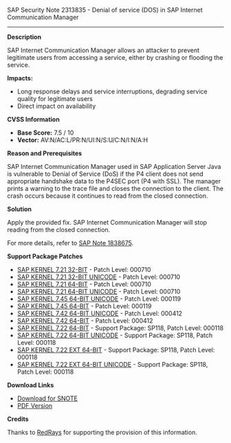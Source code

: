 SAP Security Note 2313835 - Denial of service (DOS) in SAP Internet Communication Manager

---

**Description**

SAP Internet Communication Manager allows an attacker to prevent legitimate users from accessing a service, either by crashing or flooding the service.

**Impacts:**

- Long response delays and service interruptions, degrading service quality for legitimate users
- Direct impact on availability

**CVSS Information**

- **Base Score:** 7.5 / 10
- **Vector:** AV:N/AC:L/PR:N/UI:N/S:U/C:N/I:N/A:H

**Reason and Prerequisites**

SAP Internet Communication Manager used in SAP Application Server Java is vulnerable to Denial of Service (DoS) if the P4 client does not send appropriate handshake data to the P4SEC port (P4 with SSL). The manager prints a warning to the trace file and closes the connection to the client. The crash occurs because it continues to read from the closed connection.

**Solution**

Apply the provided fix. SAP Internet Communication Manager will stop reading from the closed connection.

For more details, refer to [SAP Note 1838675](https://me.sap.com/softwarecenter/template/products/_APP=00200682500000001943&_EVENT=DISPHIER&HEADER=Y&FUNCTIONBAR=N&EVENT=TREE&NE=NAVIGATE&ENR=67837800100200021235&V=MAINT).

**Support Package Patches**

- [SAP KERNEL 7.21 32-BIT](https://me.sap.com/softwarecenter/template/products/_APP=00200682500000001943&_EVENT=DISPHIER&HEADER=Y&FUNCTIONBAR=N&EVENT=TREE&NE=NAVIGATE&ENR=67837800100200021235&V=MAINT) - Patch Level: 000710
- [SAP KERNEL 7.21 32-BIT UNICODE](https://me.sap.com/softwarecenter/template/products/_APP=00200682500000001943&_EVENT=DISPHIER&HEADER=Y&FUNCTIONBAR=N&EVENT=TREE&NE=NAVIGATE&ENR=67837800100200021236&V=MAINT) - Patch Level: 000710
- [SAP KERNEL 7.21 64-BIT](https://me.sap.com/softwarecenter/template/products/_APP=00200682500000001943&_EVENT=DISPHIER&HEADER=Y&FUNCTIONBAR=N&EVENT=TREE&NE=NAVIGATE&ENR=67837800100200021237&V=MAINT) - Patch Level: 000710
- [SAP KERNEL 7.21 64-BIT UNICODE](https://me.sap.com/softwarecenter/template/products/_APP=00200682500000001943&_EVENT=DISPHIER&HEADER=Y&FUNCTIONBAR=N&EVENT=TREE&NE=NAVIGATE&ENR=67837800100200021238&V=MAINT) - Patch Level: 000710
- [SAP KERNEL 7.45 64-BIT UNICODE](https://me.sap.com/softwarecenter/template/products/_APP=00200682500000001943&_EVENT=DISPHIER&HEADER=Y&FUNCTIONBAR=N&EVENT=TREE&NE=NAVIGATE&ENR=73554900100200001710&V=MAINT) - Patch Level: 000119
- [SAP KERNEL 7.45 64-BIT](https://me.sap.com/softwarecenter/template/products/_APP=00200682500000001943&_EVENT=DISPHIER&HEADER=Y&FUNCTIONBAR=N&EVENT=TREE&NE=NAVIGATE&ENR=73554900100200001751&V=MAINT) - Patch Level: 000119
- [SAP KERNEL 7.42 64-BIT UNICODE](https://me.sap.com/softwarecenter/template/products/_APP=00200682500000001943&_EVENT=DISPHIER&HEADER=Y&FUNCTIONBAR=N&EVENT=TREE&NE=NAVIGATE&ENR=67837800100200025031&V=MAINT) - Patch Level: 000412
- [SAP KERNEL 7.42 64-BIT](https://me.sap.com/softwarecenter/template/products/_APP=00200682500000001943&_EVENT=DISPHIER&HEADER=Y&FUNCTIONBAR=N&EVENT=TREE&NE=NAVIGATE&ENR=67837800100200025032&V=MAINT) - Patch Level: 000412
- [SAP KERNEL 7.22 64-BIT](https://me.sap.com/softwarecenter/template/products/_APP=00200682500000001943&_EVENT=DISPHIER&HEADER=Y&FUNCTIONBAR=N&EVENT=TREE&NE=NAVIGATE&ENR=73555000100200001793&V=MAINT) - Support Package: SP118, Patch Level: 000118
- [SAP KERNEL 7.22 64-BIT UNICODE](https://me.sap.com/softwarecenter/template/products/_APP=00200682500000001943&_EVENT=DISPHIER&HEADER=Y&FUNCTIONBAR=N&EVENT=TREE&NE=NAVIGATE&ENR=73555000100200001794&V=MAINT) - Support Package: SP118, Patch Level: 000118
- [SAP KERNEL 7.22 EXT 64-BIT](https://me.sap.com/softwarecenter/template/products/_APP=00200682500000001943&_EVENT=DISPHIER&HEADER=Y&FUNCTIONBAR=N&EVENT=TREE&NE=NAVIGATE&ENR=73555000100200001797&V=MAINT) - Support Package: SP118, Patch Level: 000118
- [SAP KERNEL 7.22 EXT 64-BIT UNICODE](https://me.sap.com/softwarecenter/template/products/_APP=00200682500000001943&_EVENT=DISPHIER&HEADER=Y&FUNCTIONBAR=N&EVENT=TREE&NE=NAVIGATE&ENR=73555000100200001798&V=MAINT) - Support Package: SP118, Patch Level: 000118

**Download Links**

- [Download for SNOTE](https://notesdownloads.sap.com/note/0040000018326062017)
- [PDF Version](https://userapps.support.sap.com/sap/support/sfm/notes/print/0002313835?language=en-US&token=43307FAEFE5160FF0C73FB1C408AF21E)

**Credits**

Thanks to [RedRays](https://redrays.io) for supporting the provision of this information.